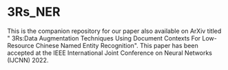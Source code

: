 # 3Rs_NER
This is the companion repository for our paper also available on ArXiv titled " 3Rs:Data Augmentation Techniques Using Document Contexts For Low-Resource Chinese Named Entity Recognition". This paper has been accepted at the IEEE International Joint Conference on Neural Networks (IJCNN) 2022.
